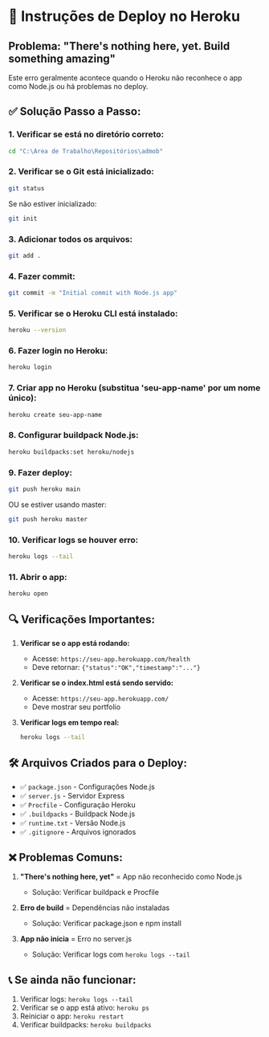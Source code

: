 # 🚀 Instruções de Deploy no Heroku

## Problema: "There's nothing here, yet. Build something amazing"

Este erro geralmente acontece quando o Heroku não reconhece o app como Node.js ou há problemas no deploy.

## ✅ Solução Passo a Passo:

### 1. Verificar se está no diretório correto:

```bash
cd "C:\Área de Trabalho\Repositórios\admob"
```

### 2. Verificar se o Git está inicializado:

```bash
git status
```

Se não estiver inicializado:

```bash
git init
```

### 3. Adicionar todos os arquivos:

```bash
git add .
```

### 4. Fazer commit:

```bash
git commit -m "Initial commit with Node.js app"
```

### 5. Verificar se o Heroku CLI está instalado:

```bash
heroku --version
```

### 6. Fazer login no Heroku:

```bash
heroku login
```

### 7. Criar app no Heroku (substitua 'seu-app-name' por um nome único):

```bash
heroku create seu-app-name
```

### 8. Configurar buildpack Node.js:

```bash
heroku buildpacks:set heroku/nodejs
```

### 9. Fazer deploy:

```bash
git push heroku main
```

OU se estiver usando master:

```bash
git push heroku master
```

### 10. Verificar logs se houver erro:

```bash
heroku logs --tail
```

### 11. Abrir o app:

```bash
heroku open
```

## 🔍 Verificações Importantes:

1. **Verificar se o app está rodando:**

   - Acesse: `https://seu-app.herokuapp.com/health`
   - Deve retornar: `{"status":"OK","timestamp":"..."}`

2. **Verificar se o index.html está sendo servido:**

   - Acesse: `https://seu-app.herokuapp.com/`
   - Deve mostrar seu portfolio

3. **Verificar logs em tempo real:**
   ```bash
   heroku logs --tail
   ```

## 🛠️ Arquivos Criados para o Deploy:

- ✅ `package.json` - Configurações Node.js
- ✅ `server.js` - Servidor Express
- ✅ `Procfile` - Configuração Heroku
- ✅ `.buildpacks` - Buildpack Node.js
- ✅ `runtime.txt` - Versão Node.js
- ✅ `.gitignore` - Arquivos ignorados

## ❌ Problemas Comuns:

1. **"There's nothing here, yet"** = App não reconhecido como Node.js

   - Solução: Verificar buildpack e Procfile

2. **Erro de build** = Dependências não instaladas

   - Solução: Verificar package.json e npm install

3. **App não inicia** = Erro no server.js
   - Solução: Verificar logs com `heroku logs --tail`

## 📞 Se ainda não funcionar:

1. Verificar logs: `heroku logs --tail`
2. Verificar se o app está ativo: `heroku ps`
3. Reiniciar o app: `heroku restart`
4. Verificar buildpacks: `heroku buildpacks`
